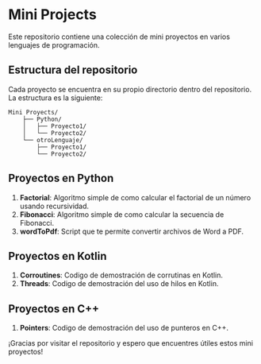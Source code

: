 # Mini Projects

Este repositorio contiene una colección de mini proyectos en varios lenguajes de programación.

## Estructura del repositorio

Cada proyecto se encuentra en su propio directorio dentro del repositorio. La estructura es la siguiente:

```
Mini Proyects/
    ├── Python/
    │   ├── Proyecto1/
    │   └── Proyecto2/
    └── otroLenguaje/
        ├── Proyecto1/
        └── Proyecto2/
```

## Proyectos en Python

1. **Factorial**: Algoritmo simple de como calcular el factorial de un número usando recursividad.
2. **Fibonacci**: Algoritmo simple de como calcular la secuencia de Fibonacci.
3. **wordToPdf**: Script que te permite convertir archivos de Word a PDF.

## Proyectos en Kotlin
1. **Corroutines**: Codigo de demostración de corrutinas en Kotlin.
2. **Threads**: Codigo de demostración del uso de hilos en Kotlin.

## Proyectos en C++
1. **Pointers**: Codigo de demostración del uso de punteros en C++.

¡Gracias por visitar el repositorio y espero que encuentres útiles estos mini proyectos!